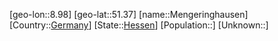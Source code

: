 ﻿---
location: [51.37,8.98]
type: City
tags:
- geo/City


SpocWebEntityId: 32411
isDeleted: false
confidential: public

---
[geo-lon::8.98]
[geo-lat::51.37]
[name::Mengeringhausen]
[Country::[Germany](geo/Continent/Europe/Germany.md)]
[State::[Hessen](geo/Continent/Europe/Germany/Hessen.md)]
[Population::]
[Unknown::]

